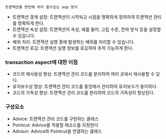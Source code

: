 	트랜잭션을 한번에 처리 할수있는 aop 방식

* 트랜잭션 경계 설정: 트랜잭션이 시작되고 시점을 명확하게 정의하여 트랜잭션 관리를 명확하게 한다.
* 트랜잭션 속성 설정: 트랜잭션의 속성, 예를 들어, 고립 수준, 전파 방식 등을 설정할 수 있습니다.
* 예외 처리: 트랜잭션 실행 중에 발생하는 예외를 처리할 수 있습니다.
* 트랜잭션 로깅: 트랜잭션 실행 정보를 로깅하여 추적 가능하게 한다.
### transaction aspect에 대한 이점
* 코드의 재사용성 향상: 트랜잭션 관리 코드를 분리하여 여러 곳에서 재사용할 수 있다.
* 유지보수성 향상: 트랜잭션 관리 코드를 중앙에서 관리하여 유지보수가 용이하다.
* 코드의 가독성 향상: 트랜잭션 관리 코드를 분리하여 코드의 가독성이 항상된다.
### 구성요소
* Advice: 트랜잭션 관리 코드를 구현하는 클래스
* Pointcut: Advice를 적용할 메소드를 지정한다
* Advisor: Advice와 Pointcut을 연결하는 클래스
